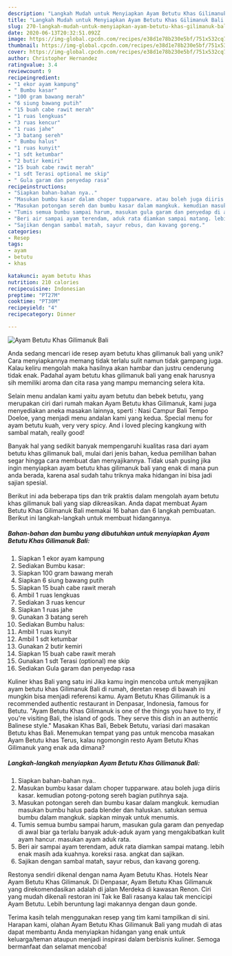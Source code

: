 ```yaml
---
description: "Langkah Mudah untuk Menyiapkan Ayam Betutu Khas Gilimanuk Bali yang Bikin Ngiler"
title: "Langkah Mudah untuk Menyiapkan Ayam Betutu Khas Gilimanuk Bali yang Bikin Ngiler"
slug: 270-langkah-mudah-untuk-menyiapkan-ayam-betutu-khas-gilimanuk-bali-yang-bikin-ngiler
date: 2020-06-13T20:32:51.092Z
image: https://img-global.cpcdn.com/recipes/e38d1e78b230e5bf/751x532cq70/ayam-betutu-khas-gilimanuk-bali-foto-resep-utama.jpg
thumbnail: https://img-global.cpcdn.com/recipes/e38d1e78b230e5bf/751x532cq70/ayam-betutu-khas-gilimanuk-bali-foto-resep-utama.jpg
cover: https://img-global.cpcdn.com/recipes/e38d1e78b230e5bf/751x532cq70/ayam-betutu-khas-gilimanuk-bali-foto-resep-utama.jpg
author: Christopher Hernandez
ratingvalue: 3.4
reviewcount: 9
recipeingredient:
- "1 ekor ayam kampung"
- " Bumbu kasar"
- "100 gram bawang merah"
- "6 siung bawang putih"
- "15 buah cabe rawit merah"
- "1 ruas lengkuas"
- "3 ruas kencur"
- "1 ruas jahe"
- "3 batang sereh"
- " Bumbu halus"
- "1 ruas kunyit"
- "1 sdt ketumbar"
- "2 butir kemiri"
- "15 buah cabe rawit merah"
- "1 sdt Terasi optional me skip"
- " Gula garam dan penyedap rasa"
recipeinstructions:
- "Siapkan bahan-bahan nya.."
- "Masukan bumbu kasar dalam choper tupparware. atau boleh juga diiris kasar. kemudian potong-potong sereh bagian putihnya saja."
- "Masukan potongan sereh dan bumbu kasar dalam mangkuk. kemudian masukan bumbu halus pada blender dan haluskan. satukan semua bumbu dalam mangkuk. siapkan minyak untuk menumis."
- "Tumis semua bumbu sampai harum, masukan gula garam dan penyedap di awal biar ga terlalu banyak aduk-aduk ayam yang mengakibatkan kulit ayam hancur. masukan ayam aduk rata."
- "Beri air sampai ayam terendam, aduk rata diamkan sampai matang. lebih enak masih ada kuahnya. koreksi rasa. angkat dan sajikan."
- "Sajikan dengan sambal matah, sayur rebus, dan kavang goreng."
categories:
- Resep
tags:
- ayam
- betutu
- khas

katakunci: ayam betutu khas 
nutrition: 210 calories
recipecuisine: Indonesian
preptime: "PT27M"
cooktime: "PT30M"
recipeyield: "4"
recipecategory: Dinner

---
```



![Ayam Betutu Khas Gilimanuk Bali](https://img-global.cpcdn.com/recipes/e38d1e78b230e5bf/751x532cq70/ayam-betutu-khas-gilimanuk-bali-foto-resep-utama.jpg)

Anda sedang mencari ide resep ayam betutu khas gilimanuk bali yang unik? Cara menyiapkannya memang tidak terlalu sulit namun tidak gampang juga. Kalau keliru mengolah maka hasilnya akan hambar dan justru cenderung tidak enak. Padahal ayam betutu khas gilimanuk bali yang enak harusnya sih memiliki aroma dan cita rasa yang mampu memancing selera kita.

Selain menu andalan kami yaitu ayam betutu dan bebek betutu, yang merupakan ciri dari rumah makan Ayam Betutu khas Gilimanuk, kami juga menyediakan aneka masakan lainnya, sperti : Nasi Campur Bali Tempo Doeloe, yang menjadi menu andalan kami yang kedua. Special menu for ayam betutu kuah, very very spicy. And i loved plecing kangkung with sambal matah, really good!

Banyak hal yang sedikit banyak mempengaruhi kualitas rasa dari ayam betutu khas gilimanuk bali, mulai dari jenis bahan, kedua pemilihan bahan segar hingga cara membuat dan menyajikannya. Tidak usah pusing jika ingin menyiapkan ayam betutu khas gilimanuk bali yang enak di mana pun anda berada, karena asal sudah tahu triknya maka hidangan ini bisa jadi sajian spesial.


Berikut ini ada beberapa tips dan trik praktis dalam mengolah ayam betutu khas gilimanuk bali yang siap dikreasikan. Anda dapat membuat Ayam Betutu Khas Gilimanuk Bali memakai 16 bahan dan 6 langkah pembuatan. Berikut ini langkah-langkah untuk membuat hidangannya.

<!--inarticleads1-->

##### Bahan-bahan dan bumbu yang dibutuhkan untuk menyiapkan Ayam Betutu Khas Gilimanuk Bali:

1. Siapkan 1 ekor ayam kampung
1. Sediakan  Bumbu kasar:
1. Siapkan 100 gram bawang merah
1. Siapkan 6 siung bawang putih
1. Siapkan 15 buah cabe rawit merah
1. Ambil 1 ruas lengkuas
1. Sediakan 3 ruas kencur
1. Siapkan 1 ruas jahe
1. Gunakan 3 batang sereh
1. Sediakan  Bumbu halus:
1. Ambil 1 ruas kunyit
1. Ambil 1 sdt ketumbar
1. Gunakan 2 butir kemiri
1. Siapkan 15 buah cabe rawit merah
1. Gunakan 1 sdt Terasi (optional) me skip
1. Sediakan  Gula garam dan penyedap rasa


Kuliner khas Bali yang satu ini Jika kamu ingin mencoba untuk menyajikan ayam betutu khas Gilimanuk Bali di rumah, deretan resep di bawah ini mungkin bisa menjadi referensi kamu. Ayam Betutu Khas Gilimanuk is a recommended authentic restaurant in Denpasar, Indonesia, famous for Betutu. &#34;Ayam Betutu Khas Gilimanuk is one of the things you have to try, if you&#39;re visiting Bali, the island of gods. They serve this dish in an authentic Balinese style.&#34; Masakan Khas Bali, Bebek Betutu, variasi dari masakan Betutu khas Bali. Menemukan tempat yang pas untuk mencoba masakan Ayam Betutu khas Terus, kalau ngomongin resto Ayam Betutu Khas Gilimanuk yang enak ada dimana? 

<!--inarticleads2-->

##### Langkah-langkah menyiapkan Ayam Betutu Khas Gilimanuk Bali:

1. Siapkan bahan-bahan nya..
1. Masukan bumbu kasar dalam choper tupparware. atau boleh juga diiris kasar. kemudian potong-potong sereh bagian putihnya saja.
1. Masukan potongan sereh dan bumbu kasar dalam mangkuk. kemudian masukan bumbu halus pada blender dan haluskan. satukan semua bumbu dalam mangkuk. siapkan minyak untuk menumis.
1. Tumis semua bumbu sampai harum, masukan gula garam dan penyedap di awal biar ga terlalu banyak aduk-aduk ayam yang mengakibatkan kulit ayam hancur. masukan ayam aduk rata.
1. Beri air sampai ayam terendam, aduk rata diamkan sampai matang. lebih enak masih ada kuahnya. koreksi rasa. angkat dan sajikan.
1. Sajikan dengan sambal matah, sayur rebus, dan kavang goreng.


Restonya sendiri dikenal dengan nama Ayam Betutu Khas. Hotels Near Ayam Betutu Khas Gilimanuk. Di Denpasar, Ayam Betutu Khas Gilimanuk yang direkomendasikan adalah di jalan Merdeka di kawasan Renon. Ciri yang mudah dikenali restoran ini Tak ke Bali rasanya kalau tak mencicipi Ayam Betutu. Lebih beruntung lagi makannya dengan daun gonde. 

Terima kasih telah menggunakan resep yang tim kami tampilkan di sini. Harapan kami, olahan Ayam Betutu Khas Gilimanuk Bali yang mudah di atas dapat membantu Anda menyiapkan hidangan yang enak untuk keluarga/teman ataupun menjadi inspirasi dalam berbisnis kuliner. Semoga bermanfaat dan selamat mencoba!
